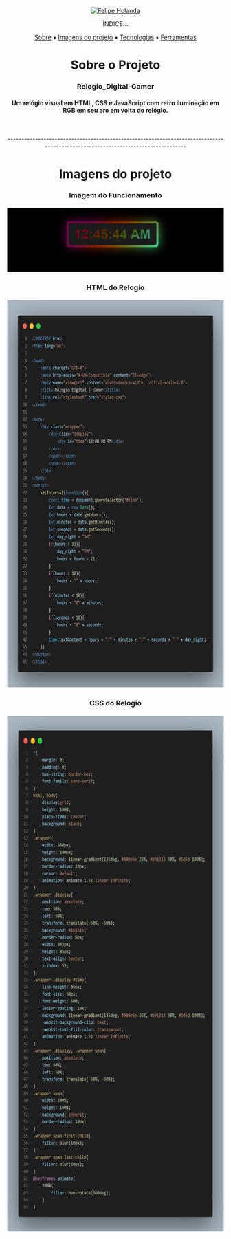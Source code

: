 <p align="center">
   <a href="https://www.linkedin.com/in/felipe-holanda-de-freitas-3a91281a2/">
      <img alt="Felipe Holanda" src="https://img.shields.io/badge/-Felipe Holanda-blue?style=flat&logo=Linkedin&logoColor=bluee" />
   </a>
</p>

<p align="center">ÍNDICE...</p>
<p align="center"><a href="#sobre-o-projeto">Sobre</a> • 
<a href="#Imagens-do-projeto">Imagens do projeto</a> • 
<a href="#Tecnologias--">Tecnologias</a> • 
<a href="#Ferramentas">Ferramentas</a></p>

<h1 align="center">Sobre o Projeto</h1>

<h3 align="center">Relogio_Digital-Gamer</h3>

<h4 align="center">Um relógio visual em HTML, CSS e JavaScript com retro iluminação em RGB em seu aro em volta do relógio.</h4><br>

<p align="center">---------------------------------------------------------------------------------------------------------------------------------</p>

<h1 align="center">Imagens do projeto</h1>

<h3 align="center">Imagem do Funcionamento <br><br>
   <img alt="Imagem Principal" title="Readme" src="Relogio interface.png" />
</h3>
<h3 align="center">HTML do Relogio <br><br>
   <img alt="HTML fonte" title="Readme" src="Html-Demostrativo.png" width="800px" height="900px"/>
</h3>

<h3 align="center">CSS do Relogio <br><br>
   <img alt="CSS Fonte" title="Readme" src="Css - Demostrativo.png" width="900px" height="1200px"/>
</h3>




